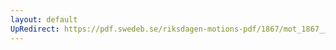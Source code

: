 ```yaml
---
layout: default
UpRedirect: https://pdf.swedeb.se/riksdagen-motions-pdf/1867/mot_1867__ak__00047.pdf
---
```

